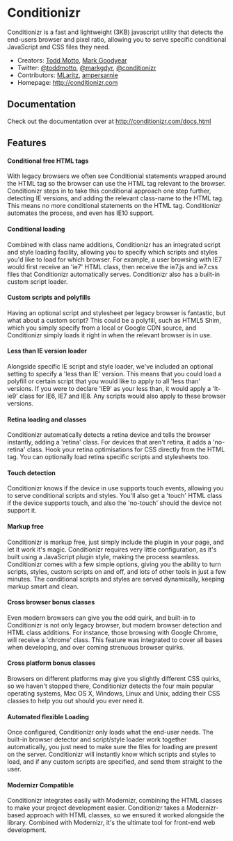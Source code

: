 # Conditionizr

Conditionizr is a fast and lightweight (3KB) javascript utility that detects the end-users browser and pixel ratio, allowing you to serve specific conditional JavaScript and CSS files they need.

- Creators: [Todd Motto](http://toddmotto.com/), [Mark Goodyear](http://markgoodyear.com/)
- Twitter: [@toddmotto](http://twitter.com/toddmotto), [@markgdyr](http://twitter.com/markgdyr), [@conditionizr](http://conditionizr.com)
- Contributors: [MLaritz](https://github.com/MLaritz), [ampersarnie](https://github.com/ampersarnie)
- Homepage: <http://conditionizr.com>

## Documentation
Check out the documentation over at <http://conditionizr.com/docs.html>

## Features

#### Conditional free HTML tags
With legacy browsers we often see Conditionial statements wrapped around the HTML tag so the browser can use the HTML tag relevant to the browser. Conditionizr steps in to take this conditional approach one step further, detecting IE versions, and adding the relevant class-name to the HTML tag. This means no more conditional statements on the HTML tag. Conditionizr automates the process, and even has IE10 support.

#### Conditional loading
Combined with class name additions, Conditionizr has an integrated script and style loading facility, allowing you to specify which scripts and styles you'd like to load for which browser. For example, a user browsing with IE7 would first receive an 'ie7' HTML class, then receive the ie7.js and ie7.css files that Conditionizr automatically serves. Conditionizr also has a built-in custom script loader.

#### Custom scripts and polyfills
Having an optional script and stylesheet per legacy browser is fantastic, but what about a custom script? This could be a polyfill, such as HTML5 Shim, which you simply specify from a local or Google CDN source, and Conditionizr simply loads it right in when the relevant browser is in use.

#### Less than IE version loader
Alongside specific IE script and style loader, we've included an optional setting to specify a 'less than IE' version. This means that you could load a polyfill or certain script that you would like to apply to all 'less than' versions. If you were to declare 'IE9' as your less than, it would apply a 'lt-ie9' class for IE6, IE7 and IE8. Any scripts would also apply to these browser versions.

#### Retina loading and classes
Conditionizr automatically detects a retina device and tells the browser instantly, adding a 'retina' class. For devices that aren't retina, it adds a 'no-retina' class. Hook your retina optimisations for CSS directly from the HTML tag. You can optionally load retina specific scripts and stylesheets too.

#### Touch detection
Conditionizr knows if the device in use supports touch events, allowing you to serve conditional scripts and styles. You'll also get a 'touch' HTML class if the device supports touch, and also the 'no-touch' should the device not support it.

#### Markup free
Conditionizr is markup free, just simply include the plugin in your page, and let it work it's magic. Conditionizr requires very little configuration, as it's built using a JavaScript plugin style, making the process seamless. Conditionizr comes with a few simple options, giving you the ability to turn scripts, styles, custom scripts on and off, and lots of other tools in just a few minutes. The conditional scripts and styles are served dynamically, keeping markup smart and clean.

#### Cross browser bonus classes
Even modern browsers can give you the odd quirk, and built-in to Conditionizr is not only legacy browser, but modern browser detection and HTML class additions. For instance, those browsing with Google Chrome, will receive a 'chrome' class. This feature was integrated to cover all bases when developing, and over coming strenuous browser quirks.

#### Cross platform bonus classes
Browsers on different platforms may give you slightly different CSS quirks, so we haven't stopped there, Conditionizr detects the four main popular operating systems, Mac OS X, Windows, Linux and Unix, adding their CSS classes to help you out should you ever need it.

#### Automated flexible Loading
Once configured, Conditionizr only loads what the end-user needs. The built-in browser detector and script/style loader work together automatically, you just need to make sure the files for loading are present on the server. Conditionizr will instantly know which scripts and styles to load, and if any custom scripts are specified, and send them straight to the user.

#### Modernizr Compatible
Conditionizr integrates easily with Modernizr, combining the HTML classes to make your project development easier. Conditionizr takes a Modernizr-based approach with HTML classes, so we ensured it worked alongside the library. Combined with Modernizr, it's the ultimate tool for front-end web development.
